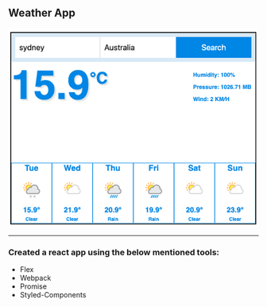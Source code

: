 ## Weather App

![Weather Forecast](weather.png)

---

### Created a react app using the below mentioned tools:

* Flex
* Webpack
* Promise
* Styled-Components